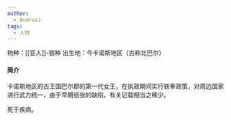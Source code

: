 ```yaml
---
author:
  - Andrusi
tags:
  - 人物
---
```

物种：[[亚人]]-狼种
出生地：今卡诺斯地区（古称北巴尔）

#### 简介
卡诺斯地区的古王国巴尔郡的第一代女王，在执政期间实行铁拳政策，对周边国家进行武力统一，由于早期纸张的缺陷，有关记载相当之稀少。

死于疾病。